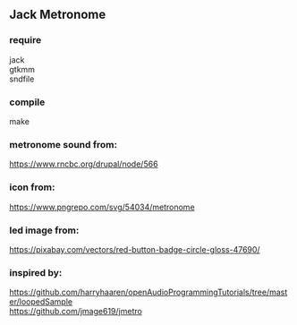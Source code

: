 ## Jack Metronome

### require
jack  
gtkmm  
sndfile 


### compile
make


### metronome sound from:

https://www.rncbc.org/drupal/node/566


### icon from:
https://www.pngrepo.com/svg/54034/metronome


### led image from:
https://pixabay.com/vectors/red-button-badge-circle-gloss-47690/



### inspired by:

https://github.com/harryhaaren/openAudioProgrammingTutorials/tree/master/loopedSample  
https://github.com/jmage619/jmetro
